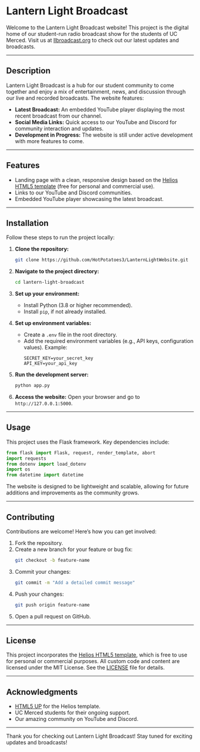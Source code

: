 # Lantern Light Broadcast

Welcome to the Lantern Light Broadcast website! This project is the digital home of our student-run radio broadcast show for the students of UC Merced. Visit us at [llbroadcast.org](http://llbroadcast.org) to check out our latest updates and broadcasts.

---

## Description
Lantern Light Broadcast is a hub for our student community to come together and enjoy a mix of entertainment, news, and discussion through our live and recorded broadcasts. The website features:

- **Latest Broadcast:** An embedded YouTube player displaying the most recent broadcast from our channel.
- **Social Media Links:** Quick access to our YouTube and Discord for community interaction and updates.
- **Development in Progress:** The website is still under active development with more features to come.

---

## Features
- Landing page with a clean, responsive design based on the [Helios HTML5 template](https://html5up.net/helios) (free for personal and commercial use).
- Links to our YouTube and Discord communities.
- Embedded YouTube player showcasing the latest broadcast.

---

## Installation

Follow these steps to run the project locally:

1. **Clone the repository:**
   ```bash
   git clone https://github.com/HotPotatoes3/LanternLightWebsite.git
   ```

2. **Navigate to the project directory:**
   ```bash
   cd lantern-light-broadcast
   ```

3. **Set up your environment:**
   - Install Python (3.8 or higher recommended).
   - Install `pip`, if not already installed.


4. **Set up environment variables:**
   - Create a `.env` file in the root directory.
   - Add the required environment variables (e.g., API keys, configuration values). Example:
     ```env
     SECRET_KEY=your_secret_key
     API_KEY=your_api_key
     ```

5. **Run the development server:**
   ```bash
   python app.py
   ```

6. **Access the website:**
   Open your browser and go to `http://127.0.0.1:5000`.

---

## Usage
This project uses the Flask framework. Key dependencies include:

```python
from flask import Flask, request, render_template, abort
import requests
from dotenv import load_dotenv
import os
from datetime import datetime
```

The website is designed to be lightweight and scalable, allowing for future additions and improvements as the community grows.

---

## Contributing
Contributions are welcome! Here’s how you can get involved:

1. Fork the repository.
2. Create a new branch for your feature or bug fix:
   ```bash
   git checkout -b feature-name
   ```
3. Commit your changes:
   ```bash
   git commit -m "Add a detailed commit message"
   ```
4. Push your changes:
   ```bash
   git push origin feature-name
   ```
5. Open a pull request on GitHub.

---

## License
This project incorporates the [Helios HTML5 template](https://html5up.net/helios), which is free to use for personal or commercial purposes. All custom code and content are licensed under the MIT License. See the [LICENSE](LICENSE) file for details.

---

## Acknowledgments
- [HTML5 UP](https://html5up.net/) for the Helios template.
- UC Merced students for their ongoing support.
- Our amazing community on YouTube and Discord.

---

Thank you for checking out Lantern Light Broadcast! Stay tuned for exciting updates and broadcasts!

